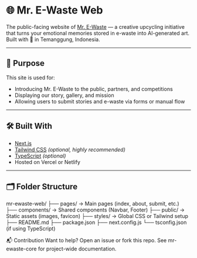 # 🌐 Mr. E-Waste Web

The public-facing website of [Mr. E-Waste](https://mrewaste.art) — a creative upcycling initiative that turns your emotional memories stored in e-waste into AI-generated art.  
Built with 💚 in Temanggung, Indonesia.

---

## 📌 Purpose

This site is used for:
- Introducing Mr. E-Waste to the public, partners, and competitions
- Displaying our story, gallery, and mission
- Allowing users to submit stories and e-waste via forms or manual flow

---

## 🛠️ Built With

- [Next.js](https://nextjs.org/)
- [Tailwind CSS](https://tailwindcss.com/) *(optional, highly recommended)*
- [TypeScript](https://www.typescriptlang.org/) *(optional)*
- Hosted on Vercel or Netlify

---

## 🗂️ Folder Structure

mr-ewaste-web/
├── pages/ → Main pages (index, about, submit, etc.)
├── components/ → Shared components (Navbar, Footer)
├── public/ → Static assets (images, favicon)
├── styles/ → Global CSS or Tailwind setup
├── README.md
├── package.json
├── next.config.js
└── tsconfig.json (if using TypeScript)


📬 Contribution
Want to help? Open an issue or fork this repo.
See mr-ewaste-core for project-wide documentation.
